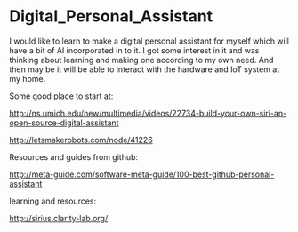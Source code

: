 # Digital_Personal_Assistant


I would like to learn to make a digital personal assistant for myself which will have a bit of AI incorporated in to it. I got some interest in it and was thinking about learning and making one according to my own need. And then may be it will be able to interact with the hardware and IoT system at my home.


Some good place to start at: 

http://ns.umich.edu/new/multimedia/videos/22734-build-your-own-siri-an-open-source-digital-assistant

http://letsmakerobots.com/node/41226


Resources and guides from github: 

http://meta-guide.com/software-meta-guide/100-best-github-personal-assistant


learning and resources:

http://sirius.clarity-lab.org/


